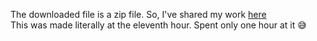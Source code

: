 The downloaded file is a zip file. So, I've shared my work [here](https://scratch.mit.edu/projects/456294129/)\
This was made literally at the eleventh hour. Spent only one hour at it 😅
